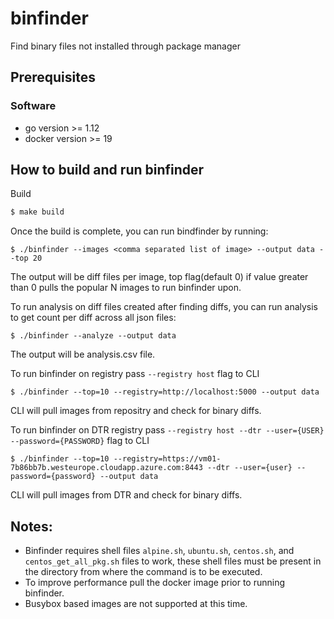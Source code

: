 # binfinder
Find binary files not installed through package manager


## Prerequisites

### Software

- go version &gt;= 1.12 
- docker version &gt;= 19

## How to build and run binfinder
Build
```bash
$ make build
```
Once the build is complete, you can run bindfinder by running:
```
$ ./binfinder --images <comma separated list of image> --output data --top 20
```
The output will be diff files per image, top flag(default 0) if value greater than 0 pulls the popular N images to run binfinder upon.

To run analysis on diff files created after finding diffs, you can run analysis to get count per diff across all json files:
```
$ ./binfinder --analyze --output data
```
The output will be analysis.csv file.

To run binfinder on registry pass `--registry host` flag to CLI
```
$ ./binfinder --top=10 --registry=http://localhost:5000 --output data
```
CLI will pull images from repositry and check for binary diffs.

To run binfinder on DTR registry pass `--registry host --dtr --user={USER} --password={PASSWORD}` flag to CLI
```
$ ./binfinder --top=10 --registry=https://vm01-7b86bb7b.westeurope.cloudapp.azure.com:8443 --dtr --user={user} --password={password} --output data
```
CLI will pull images from DTR and check for binary diffs.

## Notes:
* Binfinder requires shell files `alpine.sh`, `ubuntu.sh`, `centos.sh`, and `centos_get_all_pkg.sh` files to work, these shell files
must be present in the directory from where the command is to be executed.
* To improve performance pull the docker image prior to running binfinder.
* Busybox based images are not supported at this time.
